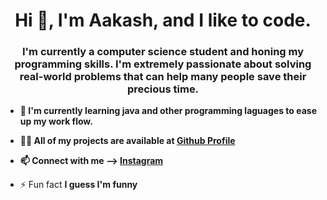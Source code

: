 <h1 align="center">Hi 👋, I'm Aakash, and I like to code.</h1>
<h3 align="center">I'm currently a computer science student and honing my programming skills. I'm extremely passionate about solving real-world problems that can help many people save their precious time.</h3>

- **🌱 I'm currently learning java and other programming laguages to ease up my work flow.**

- **👨‍💻 All of my projects are available at [Github Profile](github.com/tripsterxx)**

- **📫 Connect with me --> [Instagram](instagram.com/rawatasho4)**

- ⚡ Fun fact **I guess I'm funny**
